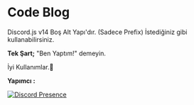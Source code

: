 # Code Blog
 
Discord.js v14 Boş Alt Yapı'dır. (Sadece Prefix) İstediğiniz gibi kullanabilirsiniz.

**Tek Şart;**
"Ben Yaptım!" demeyin.

İyi Kullanımlar.💖

**Yapımcı :**

[![Discord Presence](https://lanyard.cnrad.dev/api/848526275059777566)](https://discord.com/users/848526275059777566)
